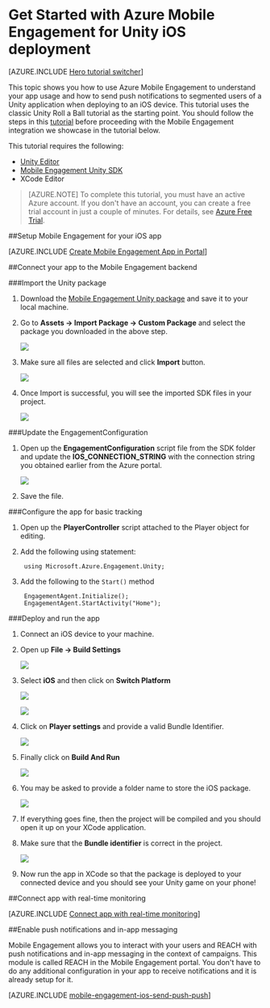 <properties
	pageTitle="Get Started with Azure Mobile Engagement for Unity iOS deployment"
	description="Learn how to use Azure Mobile Engagement with Analytics and Push Notifications for Unity apps deploying to iOS devices."
	services="mobile-engagement"
	documentationCenter="unity"
	authors="piyushjo"
	manager=""
	editor="" />

<tags
	ms.service="mobile-engagement"
	ms.workload="mobile"
	ms.tgt_pltfrm="mobile-unity-ios"
	ms.devlang="dotnet"
	ms.topic="hero-article"
	ms.date="08/19/2016"
	ms.author="piyushjo" />

# Get Started with Azure Mobile Engagement for Unity iOS deployment

[AZURE.INCLUDE [Hero tutorial switcher](../../includes/mobile-engagement-hero-tutorial-switcher.md)]

This topic shows you how to use Azure Mobile Engagement to understand your app usage and how to send push notifications to segmented users of a Unity application when deploying to an iOS device.
This tutorial uses the classic Unity Roll a Ball tutorial as the starting point. You should follow the steps in this [tutorial](mobile-engagement-unity-roll-a-ball.md) before proceeding with the Mobile Engagement integration we showcase in the tutorial below. 

This tutorial requires the following:

+ [Unity Editor](http://unity3d.com/get-unity)
+ [Mobile Engagement Unity SDK](https://aka.ms/azmeunitysdk)
+ XCode Editor

> [AZURE.NOTE] To complete this tutorial, you must have an active Azure account. If you don't have an account, you can create a free trial account in just a couple of minutes. For details, see [Azure Free Trial](https://azure.microsoft.com/pricing/free-trial/?WT.mc_id=A0E0E5C02&amp;returnurl=http%3A%2F%2Fazure.microsoft.com%2Fen-us%2Fdocumentation%2Farticles%2Fmobile-engagement-unity-ios-get-started).

##<a id="setup-azme"></a>Setup Mobile Engagement for your iOS app

[AZURE.INCLUDE [Create Mobile Engagement App in Portal](../../includes/mobile-engagement-create-app-in-portal-new.md)]

##<a id="connecting-app"></a>Connect your app to the Mobile Engagement backend

###Import the Unity package

1. Download the [Mobile Engagement Unity package](https://aka.ms/azmeunitysdk) and save it to your local machine. 

2. Go to **Assets -> Import Package -> Custom Package** and select the package you downloaded in the above step. 

	![][70] 

3. Make sure all files are selected and click **Import** button. 

	![][71] 

4. Once Import is successful, you will see the imported SDK files in your project.  

	![][72] 

###Update the EngagementConfiguration

1. Open up the **EngagementConfiguration** script file from the SDK folder and update the **IOS\_CONNECTION\_STRING** with the connection string you obtained earlier from the Azure portal.  

	![][73]

2. Save the file. 

###Configure the app for basic tracking

1. Open up the **PlayerController** script attached to the Player object for editing. 

2. Add the following using statement:

		using Microsoft.Azure.Engagement.Unity;

3. Add the following to the `Start()` method
    
        EngagementAgent.Initialize();
        EngagementAgent.StartActivity("Home");

###Deploy and run the app

1. Connect an iOS device to your machine. 

2. Open up **File -> Build Settings** 

	![][40]

3. Select **iOS** and then click on **Switch Platform**

	![][41]

	![][42]

4. Click on **Player settings** and provide a valid Bundle Identifier. 

	![][53]

5. Finally click on **Build And Run**

	![][54]

6. You may be asked to provide a folder name to store the iOS package. 

	![][43]

7. If everything goes fine, then the project will be compiled and you should open it up on your XCode application. 

8. Make sure that the **Bundle identifier** is correct in the project.  

	![][75]

10. Now run the app in XCode so that the package is deployed to your connected device and you should see your Unity game on your phone! 

##<a id="monitor"></a>Connect app with real-time monitoring

[AZURE.INCLUDE [Connect app with real-time monitoring](../../includes/mobile-engagement-connect-app-with-monitor.md)]

##<a id="integrate-push"></a>Enable push notifications and in-app messaging

Mobile Engagement allows you to interact with your users and REACH with push notifications and in-app messaging in the context of campaigns. This module is called REACH in the Mobile Engagement portal.
You don't have to do any additional configuration in your app to receive notifications and it is already setup for it.

[AZURE.INCLUDE [mobile-engagement-ios-send-push-push](../../includes/mobile-engagement-ios-send-push.md)]

<!-- Images. -->
[40]: ./media/mobile-engagement-unity-ios-get-started/40.png
[41]: ./media/mobile-engagement-unity-ios-get-started/41.png
[42]: ./media/mobile-engagement-unity-ios-get-started/42.png
[43]: ./media/mobile-engagement-unity-ios-get-started/43.png
[53]: ./media/mobile-engagement-unity-ios-get-started/53.png
[54]: ./media/mobile-engagement-unity-ios-get-started/54.png
[70]: ./media/mobile-engagement-unity-ios-get-started/70.png
[71]: ./media/mobile-engagement-unity-ios-get-started/71.png
[72]: ./media/mobile-engagement-unity-ios-get-started/72.png
[73]: ./media/mobile-engagement-unity-ios-get-started/73.png
[74]: ./media/mobile-engagement-unity-ios-get-started/74.png
[75]: ./media/mobile-engagement-unity-ios-get-started/75.png
